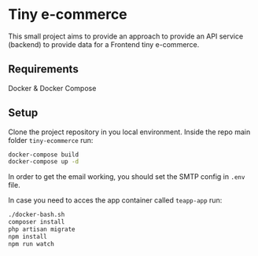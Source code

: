 # Tiny e-commerce

This small project aims to provide an approach to provide an API service (backend) to provide data for a Frontend tiny e-commerce.

## Requirements

Docker & Docker Compose

## Setup

Clone the project repository in you local environment. Inside the repo main folder `tiny-ecommerce` run:

```bash
docker-compose build
docker-compose up -d
```
In order to get the email working, you should set the SMTP config in `.env` file.

In case you need to acces the app container called `teapp-app` run:

```bash
./docker-bash.sh
composer install
php artisan migrate
npm install
npm run watch
```


